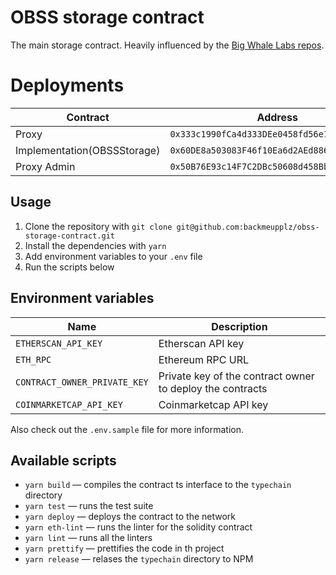 # OBSS storage contract

The main storage contract. Heavily influenced by the [Big Whale Labs repos](https://github.com/BigWhaleLabs).

# Deployments

| Contract                    | Address                                      |
| --------------------------- | -------------------------------------------- |
| Proxy                       | `0x333c1990fCa4d333DEe0458fd56e1F35463c32a9` |
| Implementation(OBSSStorage) | `0x60DE8a503083F46f10Ea6d2AEd8864a97263244E` |
| Proxy Admin                 | `0x50B76E93c14F7C2DBc50608d458Bb5B5fBf3eb8E` |

## Usage

1. Clone the repository with `git clone git@github.com:backmeupplz/obss-storage-contract.git`
2. Install the dependencies with `yarn`
3. Add environment variables to your `.env` file
4. Run the scripts below

## Environment variables

| Name                         | Description                                               |
| ---------------------------- | --------------------------------------------------------- |
| `ETHERSCAN_API_KEY`          | Etherscan API key                                         |
| `ETH_RPC`                    | Ethereum RPC URL                                          |
| `CONTRACT_OWNER_PRIVATE_KEY` | Private key of the contract owner to deploy the contracts |
| `COINMARKETCAP_API_KEY`      | Coinmarketcap API key                                     |

Also check out the `.env.sample` file for more information.

## Available scripts

- `yarn build` — compiles the contract ts interface to the `typechain` directory
- `yarn test` — runs the test suite
- `yarn deploy` — deploys the contract to the network
- `yarn eth-lint` — runs the linter for the solidity contract
- `yarn lint` — runs all the linters
- `yarn prettify` — prettifies the code in th project
- `yarn release` — relases the `typechain` directory to NPM
